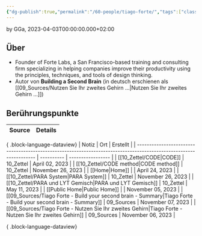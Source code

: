 ```yaml
---
{"dg-publish":true,"permalink":"/60-people/tiago-forte/","tags":["class/people"],"noteIcon":""}
---
```


by GGa, 2023-04-03T00:00:00.000+02:00

## Über
- Founder of Forte Labs, a San Francisco-based training and consulting firm specializing in helping companies improve their productivity using the principles, techniques, and tools of design thinking.
- Autor von **Building a Second Brain** (in deutsch erschienen als [[09_Sources/Nutzen Sie Ihr zweites Gehirn ...\|Nutzen Sie Ihr zweites Gehirn ...]])


## Berührungspunkte 
| Source | Details |
| ------ | ------- |

{ .block-language-dataview}
| Notiz                                                                                                              | Ort        | Erstellt          |
| ------------------------------------------------------------------------------------------------------------------ | ---------- | ----------------- |
| [[10_Zettel/CODE\|CODE]]                                                                                        | 10_Zettel  | April 02, 2023    |
| [[10_Zettel/CODE method\|CODE method]]                                                                          | 10_Zettel  | November 26, 2023 |
| [[Home\|Home]]                                                                                                  |            | April 24, 2023    |
| [[10_Zettel/PARA System\|PARA System]]                                                                          | 10_Zettel  | November 26, 2023 |
| [[10_Zettel/PARA und LYT Gemisch\|PARA und LYT Gemisch]]                                                        | 10_Zettel  | May 11, 2023      |
| [[Public Home\|Public Home]]                                                                                    |            | November 05, 2023 |
| [[09_Sources/Tiago Forte - Build your second brain - Summary\|Tiago Forte - Build your second brain - Summary]] | 09_Sources | November 07, 2023 |
| [[09_Sources/Tiago Forte - Nutzen Sie Ihr zweites Gehirn\|Tiago Forte - Nutzen Sie Ihr zweites Gehirn]]         | 09_Sources | November 06, 2023 |

{ .block-language-dataview}
